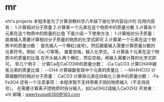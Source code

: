 # mr
xht's projects
本程序是为了计算浙教科学八年级下册化学内容设计的
应用内容有：
    1.计算相对分子质量
    2.计算某一个元素在这个物质中的质量分数
    3.计算各个元素在这个物质中的质量的比值
下面介绍一下使用方法：
    1.计算相对分子质量：直接输入需要计算相对分子质量的物质的化学式即可
    2.计算某一个元素在这个物质中的质量分数：
        首先输入一个横杠(减号)，然后跟着输入需要计算质量分数的元素符号。例如 -Ca,-C等等。
        接着空格，输入化学式。
    3.计算各个元素在这个物质中的质量的比值
        在开头输入两个横杠，然后空格，再输入需要计算的化学式即可。
    举几个例子：
        计算Ca在CaCO3中的质量分数：
            -Ca CaCO3
        计算CH4中碳氢元素的质量比值：
            --CH4
        计算碳酸氢铵中个元素的质量比：
            --NH4HCO3
        计算碳酸钙的相对分子质量：
            CaCO3
        计算铁元素在四氧化三铁中的质量分数：
            -Fe Fe3O4
    还有一个注意事项：
        本程序暂不支持带离子团的物质输入（不支持括号）。
        在需要计算离子团物质时拆分输入，如Ca(OH)2请输入CaO2H2
开发者：xht
邮箱：qwertyuiop8350@163.com
